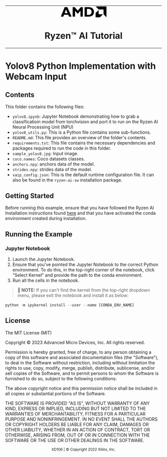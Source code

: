 <!--
Copyright © 2024 Advanced Micro Devices, Inc. All rights reserved.
SPDX-License-Identifier: MIT

Author: Fan Zhang, AMD-Xilinx
-->

<table class="sphinxhide" width="100%">
 <tr width="100%">
    <td align="center"><img src="https://raw.githubusercontent.com/Xilinx/Image-Collateral/main/xilinx-logo.png" width="30%"/><h1> Ryzen™ AI Tutorial </h1>
    </td>
 </tr>
</table>

# Yolov8 Python Implementation with Webcam Input

## Contents

This folder contains the following files:

- `yolov8.ipynb`: Jupyter Notebook demonstrating how to grab a classificatioin model from torchvision and port it to run on the Ryzen AI Neural Processing Unit (NPU)
- `yolov8_utils.py`: This is a Python file contains some sub-functions.
- `README.md`: This file provides an overview of the folder's contents.
- `requirements.txt`: This file contains the necessary dependencies and packages required to run the code in this folder.
- `sample_yolov8.jpg`: Input image.
- `coco.names`: Coco datasets classes.
- `anchors.npy`: anchors data of the model.
- `strides.npy`: strides data of the model.
- `vaip_config.json`: This is the default runtime configuration file. It can also be found in the `ryzen-ai-sw` installation package.

## Getting Started

Before running this example, ensure that you have followed the Ryzen AI Installation instructions found [here](https://ryzenai.docs.amd.com/en/latest/inst.html) and that you have activated the conda environment created during installation.

## Running the Example

### Jupyter Notebook

1. Launch the Jupyter Notebook.
2. Ensure that you've pointed the Jupyter Notebook to the correct Python environment. To do this, in the top-right corner of the notebook, click "Select Kernel" and provide the path to the conda environment.
3. Run all the cells in the notebook.

>**:pushpin: NOTE:** If you can't find the kernel from the top-right dropdown menu, please exit the notebook and install it as below:

```python
python -m ipykernel install --user --name [CONDA_ENV_NAME]
```

## License

The MIT License (MIT)

Copyright © 2023 Advanced Micro Devices, Inc. All rights reserved.

Permission is hereby granted, free of charge, to any person obtaining a copy
of this software and associated documentation files (the "Software"), to deal
in the Software without restriction, including without limitation the rights
to use, copy, modify, merge, publish, distribute, sublicense, and/or sell
copies of the Software, and to permit persons to whom the Software is
furnished to do so, subject to the following conditions:

The above copyright notice and this permission notice shall be included in all
copies or substantial portions of the Software.

THE SOFTWARE IS PROVIDED "AS IS", WITHOUT WARRANTY OF ANY KIND, EXPRESS OR
IMPLIED, INCLUDING BUT NOT LIMITED TO THE WARRANTIES OF MERCHANTABILITY,
FITNESS FOR A PARTICULAR PURPOSE AND NONINFRINGEMENT. IN NO EVENT SHALL THE
AUTHORS OR COPYRIGHT HOLDERS BE LIABLE FOR ANY CLAIM, DAMAGES OR OTHER
LIABILITY, WHETHER IN AN ACTION OF CONTRACT, TORT OR OTHERWISE, ARISING FROM,
OUT OF OR IN CONNECTION WITH THE SOFTWARE OR THE USE OR OTHER DEALINGS IN THE
SOFTWARE.


<p align="center"><sup>XD106 | © Copyright 2022 Xilinx, Inc.</sup></p>
